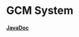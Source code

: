 # GCM System

#### [JavaDoc](https://julianbroudy.github.io/gcm-system/index.html?overview-summary.html)

